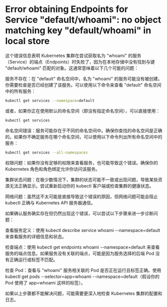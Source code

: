# Error obtaining Endpoints for Service "default/whoami": no object matching key "default/whoami" in local store

这个错误信息表明 Kubernetes 集群在尝试获取名为 "whoami" 的服务（Service）的端点（Endpoints）时失败了，因为在本地存储中没有找到与键 "default/whoami" 匹配的对象。这通常意味着以下几个可能的问题：

服务不存在：在 "default" 命名空间中，名为 "whoami" 的服务可能没有被创建。你需要检查是否已经创建了该服务。可以使用以下命令来查看 "default" 命名空间中的所有服务：

```bash
kubectl get services --namespace=default
```
或者，如果你正在使用默认的命名空间（即没有指定命名空间），可以直接使用：

```bash
kubectl get services
```
命名空间错误：服务可能存在于不同的命名空间中。确保你查找的命名空间是正确的。如果你不确定服务在哪个命名空间，可以使用以下命令列出所有命名空间中的服务：

```bash
kubectl get services --all-namespaces
```
权限问题：如果你没有足够的权限来查看服务，也可能导致这个错误。确保你的 Kubernetes 角色和角色绑定允许你访问该服务。

集群状态问题：在极少数情况下，集群的状态可能不一致或出现问题，导致某些资源无法正确显示。尝试重新启动你的 kubectl 客户端或检查集群的健康状态。

网络问题：虽然这不太可能是直接导致这个错误的原因，但网络问题可能会阻止 kubectl 正确与 Kubernetes API 服务器通信。

如果确认服务确实存在但仍然出现这个错误，可以尝试以下步骤来进一步诊断问题：

查看服务定义：使用 kubectl describe service whoami --namespace=default 来查看服务的详细信息和状态。

检查端点：使用 kubectl get endpoints whoami --namespace=default 来查看服务的端点信息。如果服务没有关联的端点，可能是因为服务选择的后端 Pod 没有正确运行或标签不匹配。

检查 Pod：查看与 "whoami" 服务相关联的 Pod 是否正在运行且标签正确。使用 kubectl get pods --selector=app=whoami --namespace=default（假设你的 Pod 使用了 app=whoami 这样的标签）。

如果以上步骤都不能解决问题，可能需要更深入地检查 Kubernetes 集群的配置和日志。
